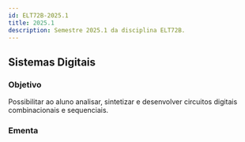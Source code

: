 ```yaml
---
id: ELT72B-2025.1
title: 2025.1
description: Semestre 2025.1 da disciplina ELT72B.
---
```


## Sistemas Digitais

### Objetivo

Possibilitar ao aluno analisar, sintetizar e desenvolver circuitos digitais combinacionais e sequenciais.

### Ementa
